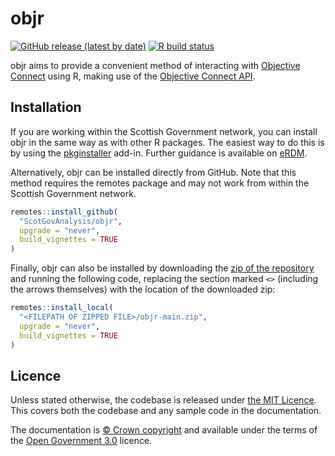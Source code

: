 
# objr

<!-- badges: start -->

[![GitHub release (latest by date)](https://img.shields.io/github/v/release/scotgovanalysis/objr)](https://github.com/scotgovanalysis/objr/releases/latest)
[![R build status](https://github.com/scotgovanalysis/objr/workflows/R-CMD-check/badge.svg)](https://github.com/scotgovanalysis/objr/actions)

<!-- badges: end -->

objr aims to provide a convenient method of interacting with [Objective Connect](https://secure.objectiveconnect.co.uk) using R, making use of the [Objective Connect API](https://secure.objectiveconnect.co.uk/publicapi/1/swagger-ui/index.html).

## Installation

If you are working within the Scottish Government network, you can
install objr in the same way as with other R packages. The easiest way to do this is by using the [pkginstaller](https://github.com/ScotGovAnalysis/pkginstaller/tree/main) add-in. Further guidance is available on [eRDM](https://erdm.scotland.gov.uk:8443/documents/A42404229/details).

Alternatively, objr can be installed directly from GitHub. Note that this method requires the remotes package and may not work from within the Scottish Government network.

``` r
remotes::install_github(
  "ScotGovAnalysis/objr",
  upgrade = "never",
  build_vignettes = TRUE
)
```

Finally, objr can also be installed by downloading the [zip of the
repository](https://github.com/ScotGovAnalysis/objr/archive/main.zip)
and running the following code, replacing the section marked `<>`
(including the arrows themselves) with the location of the downloaded
zip:

``` r
remotes::install_local(
  "<FILEPATH OF ZIPPED FILE>/objr-main.zip",
  upgrade = "never",
  build_vignettes = TRUE
)
```


## Licence

Unless stated otherwise, the codebase is released under [the MIT
Licence](LICENCE).
This covers both the codebase and any sample code in
the documentation.

The documentation is [© Crown copyright](https://www.nationalarchives.gov.uk/information-management/re-using-public-sector-information/uk-government-licensing-framework/crown-copyright/) and available under the terms of the [Open Government 3.0](https://www.nationalarchives.gov.uk/doc/open-government-licence/version/3/) licence.
